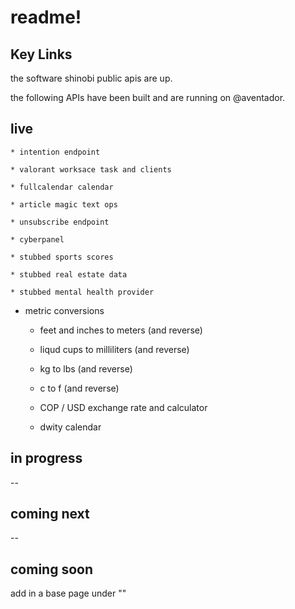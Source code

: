 # readme!

## Key Links

the software shinobi public apis are up. 

the following APIs have been built and are running on @aventador.

## live

    * intention endpoint

    * valorant worksace task and clients

    * fullcalendar calendar

    * article magic text ops

    * unsubscribe endpoint

    * cyberpanel

    * stubbed sports scores

    * stubbed real estate data

    * stubbed mental health provider

* metric conversions

    * feet and inches to meters (and reverse)

    * liqud cups to milliliters (and reverse)

    * kg to lbs (and reverse)

    * c to f (and reverse)

    * COP / USD exchange rate and calculator

    * dwity calendar

## in progress

--

## coming next

--

## coming soon

add in a base page under ""
